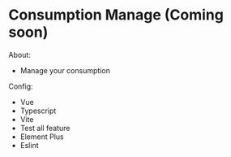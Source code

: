 # Consumption Manage (Coming soon)

About:
  - Manage your consumption

Config:
  - Vue
  - Typescript
  - Vite
  - Test all feature
  - Element Plus
  - Eslint

